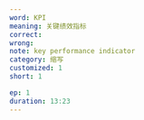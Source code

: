 ```yaml
---
word: KPI
meaning: 关键绩效指标
correct:
wrong:
note: key performance indicator
category: 缩写
customized: 1
short: 1

ep: 1
duration: 13:23
---
```

